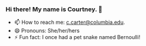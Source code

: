 ### Hi there! My name is Courtney. 👋

- 📫 How to reach me: c.carter@columbia.edu.
- 😄 Pronouns: She/her/hers
- ⚡ Fun fact: I once had a pet snake named Bernoulli!

<!--
**carterco/carterco** is a ✨ _special_ ✨ repository because its `README.md` (this file) appears on your GitHub profile.

Here are some ideas to get you started:

- 🔭 I’m currently working on ...
- 🌱 I’m currently learning ...
- 👯 I’m looking to collaborate on ...
- 🤔 I’m looking for help with ...
- 💬 Ask me about ...
- 📫 How to reach me: ...
- 😄 Pronouns: ...
- ⚡ Fun fact: ...
-->
